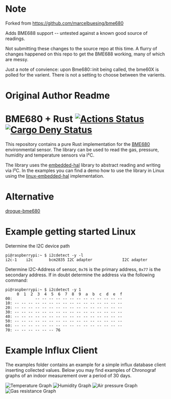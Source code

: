 # Note
Forked from https://github.com/marcelbuesing/bme680

Adds BME688 support -- untested against a known good source of readings.

Not submitting these changes to the source repo at this time. A flurry of changes happened on this repo to get the BME688 working, many of which are messy.

Just a note of convience: upon Bme680::init being called, the bme60X is polled for the varient. There is not a setting to choose between the varients.

# Original Author Readme

BME680 + Rust [![Actions Status](https://github.com/marcelbuesing/bme680/workflows/Continuous%20integration/badge.svg)](https://github.com/marcelbuesing/bme680/actions?query=workflow%3A"Continuous+integration")
[![Cargo Deny Status](https://img.shields.io/badge/cargo--deny-license%20checked-green)](https://github.com/marcelbuesing/bme680/actions?query=workflow%3A"Continuous+integration")
=============

This repository contains a pure Rust implementation for the [BME680](https://www.bosch-sensortec.com/bst/products/all_products/bme680) environmental sensor. The library can be used to read the gas, pressure, humidity and temperature sensors via I²C.

The library uses the [embedded-hal](https://github.com/japaric/embedded-hal) library to abstract reading and writing via I²C. In the examples you can find a demo how to use the library in Linux using the [linux-embedded-hal](https://github.com/japaric/linux-embedded-hal) implementation.

# Alternative
[drogue-bme680](https://github.com/drogue-iot/drogue-bme680)

# Example getting started Linux

Determine the I2C device path

```
pi@raspberrypi:~ $ i2cdetect -y -l
i2c-1    i2c       bcm2835 I2C adapter             I2C adapter
```

Determine I2C-Address of sensor, `0x76` is the primary address, `0x77` is the secondary address.
If in doubt determine the address via the following command:

```
pi@raspberrypi:~ $ i2cdetect -y 1
     0  1  2  3  4  5  6  7  8  9  a  b  c  d  e  f
00:          -- -- -- -- -- -- -- -- -- -- -- -- --
10: -- -- -- -- -- -- -- -- -- -- -- -- -- -- -- --
20: -- -- -- -- -- -- -- -- -- -- -- -- -- -- -- --
30: -- -- -- -- -- -- -- -- -- -- -- -- -- -- -- --
40: -- -- -- -- -- -- -- -- -- -- -- -- -- -- -- --
50: -- -- -- -- -- -- -- -- -- -- -- -- -- -- -- --
60: -- -- -- -- -- -- -- -- -- -- -- -- -- -- -- --
70: -- -- -- -- -- -- 76
```

# Example Influx Client
The examples folder contains an example for a simple influx database client inserting collected values.
Below you may find examples of Chronograf graphs of an indoor measurement over a period of 30 days.

![Temperature Graph](examples/res/influx_temperature.png "Temperature measurement in C°")
![Humidity Graph](examples/res/influx_humidity.png "Humidity measurement in %")
![Air pressure Graph](examples/res/influx_pressure.png "Air pressure measurement in hPa")
![Gas resistance Graph](examples/res/influx_gas_resistance.png "Gas resistance measurement")

